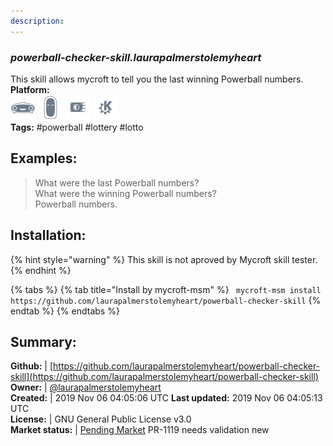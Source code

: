 ```yaml
---
description: 
---
```


### _powerball-checker-skill.laurapalmerstolemyheart_  
This skill allows mycroft to tell you the last winning Powerball numbers.  
**Platform:**  
 ![Mark I](../.gitbook/assets/mark-1-icon.png)  ![Mark II](../.gitbook/assets/mark-2-icon.png)  ![Picroft](../.gitbook/assets/picroft-icon.png)  ![plasmoid](../.gitbook/assets/kde.png)   
**Tags:** \#powerball \#lottery \#lotto   
## Examples:  
> What were the last Powerball numbers?  
> What were the winning Powerball numbers?  
> Powerball numbers.  
  
## Installation:  
{% hint style="warning" %}
This skill is not aproved by Mycroft skill tester.
{% endhint %}
    
{% tabs %}
{% tab title="Install by mycroft-msm" %}
``` mycroft-msm install https://github.com/laurapalmerstolemyheart/powerball-checker-skill```
{% endtab %}
  {% endtabs %}
    
## Summary:  
**Github:** | [https://github.com/laurapalmerstolemyheart/powerball-checker-skill](https://github.com/laurapalmerstolemyheart/powerball-checker-skill)  
**Owner:** | [@laurapalmerstolemyheart](https://github.com/laurapalmerstolemyheart)  
**Created:** | 2019 Nov 06 04:05:06 UTC  **Last updated:** 2019 Nov 06 04:05:13 UTC  
**License:** | GNU General Public License v3.0  
**Market status:** | [Pending Market](https://market.mycroft.ai/skill/) PR-1119 needs validation new  
